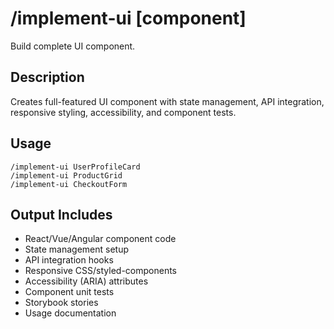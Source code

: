 # /implement-ui [component]

Build complete UI component.

## Description
Creates full-featured UI component with state management, API integration, responsive styling, accessibility, and component tests.

## Usage
```
/implement-ui UserProfileCard
/implement-ui ProductGrid
/implement-ui CheckoutForm
```

## Output Includes
- React/Vue/Angular component code
- State management setup
- API integration hooks
- Responsive CSS/styled-components
- Accessibility (ARIA) attributes
- Component unit tests
- Storybook stories
- Usage documentation
